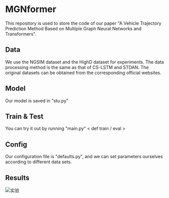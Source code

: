# MGNformer

This repository is used to store the code of our paper "A Vehicle Trajectory Prediction Method Based on Multiple Graph Neural Networks and Transformers".
## Data
We use the NGSIM dataset and the HighD dataset for experiments. The data processing method is the same as that of CS-LSTM and STDAN. The original datasets can be obtained from the corresponding official websites.
## Model
Our model is saved in "stu.py"
## Train & Test
You can try it out by running "main.py"   < def train / eval >
## Config
Our configuration file is "defaults.py", and we can set parameters ourselves according to different data sets.
## Results
![实验](https://github.com/user-attachments/assets/862272d3-ea3f-46cf-ad27-673128ee737a)

